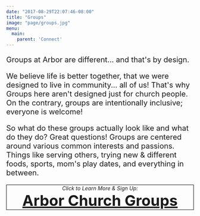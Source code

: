 ```yaml
---
date: "2017-08-29T22:07:46-08:00"
title: "Groups"
image: "page/groups.jpg"
menu:
  main:
    parent: 'Connect'
---
```


<div class="col-md-8 col-md-offset-2">

<div style="font-size: 20px;">

<p>Groups at Arbor are different... and that's by design.</p>
 
<p>We believe life is better together, that we were designed to live in community... all of us! That's why Groups here aren't designed just for church people. On the contrary, groups are intentionally inclusive; everyone is welcome!</p>
 
<p>So what do these groups actually look like and what do they do? Great questions! Groups are centered around various common interests and passions. Things like serving others, trying new & different foods, sports, mom's play dates, and everything in between.</p>

</div>
</div>

<div style="text-align: center; border: 1px solid black;" class="col-md-4 col-md-offset-4">
<i>Click to Learn More & Sign Up:</i><br />
<a href="https://arborchurch.churchcenteronline.com/groups/groups" style="font-size: 30pt; font-weight: bold;">Arbor Church Groups</a>
</div>

